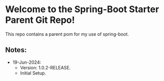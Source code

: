
# Welcome to the Spring-Boot Starter Parent Git Repo! 

This repo contains a parent pom for my use of spring-boot.

## Notes:
- 19-Jun-2024: 
  - Version: 1.0.2-RELEASE.
  - Initial Setup.